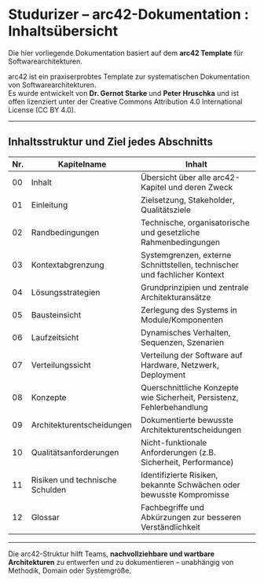 <!---
Artefakte der Systemdokumentation wurden mithilfe von ChatGPT (OpenAI) erstellt und manuell angepasst
-->
# Studurizer – arc42-Dokumentation : Inhaltsübersicht

Die hier vorliegende Dokumentation basiert auf dem **arc42 Template** für Softwarearchitekturen.

arc42 ist ein praxiserprobtes Template zur systematischen Dokumentation von Softwarearchitekturen.  
Es wurde entwickelt von **Dr. Gernot Starke** und **Peter Hruschka** und ist offen lizenziert unter der Creative Commons Attribution 4.0 International License (CC BY 4.0).

---

## Inhaltsstruktur und Ziel jedes Abschnitts
| Nr. | Kapitelname                         | Inhalt                                                                 |
|-----|-------------------------------------|------------------------------------------------------------------------|
| 00  | Inhalt                              | Übersicht über alle arc42-Kapitel und deren Zweck                     |
| 01  | Einleitung                          | Zielsetzung, Stakeholder, Qualitätsziele                              |
| 02  | Randbedingungen                     | Technische, organisatorische und gesetzliche Rahmenbedingungen        |
| 03  | Kontextabgrenzung                   | Systemgrenzen, externe Schnittstellen, technischer und fachlicher Kontext |
| 04  | Lösungsstrategien                   | Grundprinzipien und zentrale Architekturansätze                       |
| 05  | Bausteinsicht                       | Zerlegung des Systems in Module/Komponenten                          |
| 06  | Laufzeitsicht                       | Dynamisches Verhalten, Sequenzen, Szenarien                           |
| 07  | Verteilungssicht                    | Verteilung der Software auf Hardware, Netzwerk, Deployment           |
| 08  | Konzepte                            | Querschnittliche Konzepte wie Sicherheit, Persistenz, Fehlerbehandlung |
| 09  | Architekturentscheidungen           | Dokumentierte bewusste Architekturentscheidungen                      |
| 10  | Qualitätsanforderungen              | Nicht-funktionale Anforderungen (z.B. Sicherheit, Performance)        |
| 11  | Risiken und technische Schulden     | Identifizierte Risiken, bekannte Schwächen oder bewusste Kompromisse  |
| 12  | Glossar                             | Fachbegriffe und Abkürzungen zur besseren Verständlichkeit            |

---

Die arc42-Struktur hilft Teams, **nachvollziehbare und wartbare Architekturen** zu entwerfen und zu dokumentieren 
– unabhängig von Methodik, Domain oder Systemgröße.

